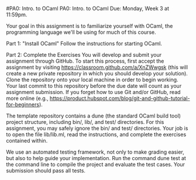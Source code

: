 #PA0: Intro. to OCaml
PA0: Intro. to OCaml
Due: Monday, Week 3 at 11:59pm.

Your goal in this assignment is to familiarize yourself with OCaml, the programming language we'll be using for much of this course.

Part 1: "Install OCaml"
Follow the instructions for starting OCaml.

Part 2: Complete the Exercises
You will develop and submit your assignment through GitHub. To start this process, first accept the assignment by visiting  https://classroom.github.com/a/XnZWwgsk (this will create a new private repository in which you should develop your solution). Clone the repository onto your local machine in order to begin working. Your last commit to this repository before the due date will count as your assignment submission. If you forget how to use Git and/or GitHub, read more online (e.g., https://product.hubspot.com/blog/git-and-github-tutorial-for-beginners).

The template repository contains a dune (the standard OCaml build tool) project structure, including bin/, lib/, and test/ directories. For this assignment, you may safely ignore the bin/ and test/ directories. Your job is to open the file lib/lib.ml, read the instructions, and complete the exercises contained within.

We use an automated testing framework, not only to make grading easier, but also to help guide your implementation. Run the command dune test at the command line to compile the project and evaluate the test cases. Your submission should pass all tests.
